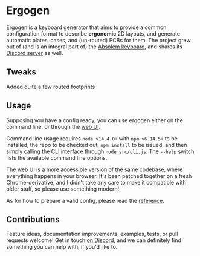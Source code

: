 # Ergogen

Ergogen is a keyboard generator that aims to provide a common configuration format to describe **ergonomic** 2D layouts, and generate automatic plates, cases, and (un-routed) PCBs for them.
The project grew out of (and is an integral part of) the [Absolem keyboard](https://zealot.hu/absolem), and shares its [Discord server](https://discord.gg/nbKcAZB) as well.


## Tweaks
Added quite a few routed footprints



## Usage

Supposing you have a config ready, you can use ergogen either on the command line, or through the [web UI](https://ergogen.xyz).

Command line usage requires `node v14.4.0+` with `npm v6.14.5+` to be installed, the repo to be checked out, `npm install` to be issued, and then simply calling the CLI interface through `node src/cli.js`.
The `--help` switch lists the available command line options.

The [web UI](https://ergogen.xyz) is a more accessible version of the same codebase, where everything happens in your browser.
It's been patched together on a fresh Chrome-derivative, and I didn't take any care to make it compatible with older stuff, so please use something modern!

As for how to prepare a valid config, please read the [reference](https://docs.ergogen.xyz).





## Contributions

Feature ideas, documentation improvements, examples, tests, or pull requests welcome!
Get in touch [on Discord](https://discord.gg/nbKcAZB), and we can definitely find something you can help with, if you'd like to.
